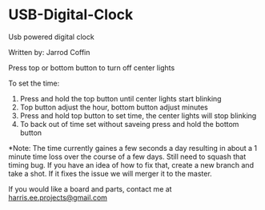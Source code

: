 # USB-Digital-Clock
Usb powered digital clock

Written by: Jarrod Coffin


Press top or bottom button to turn off center lights

To set the time:
1. Press and hold the top button until center lights start blinking
2. Top button adjust the hour, bottom button adjust minutes
3. Press and hold top button to set time, the center lights will stop blinking
4. To back out of time set without saveing press and hold the bottom button

*Note: The time currently gaines a few seconds a day resulting in about a 1 minute time loss over the course of a few days. Still need to squash that timing bug. If you have an idea of how to fix that, create a new branch and take a shot. If it fixes the issue we will merger it to the master.

If you would like a board and parts, contact me at harris.ee.projects@gmail.com
